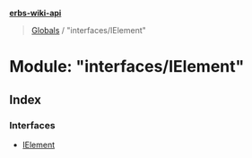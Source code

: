 **[erbs-wiki-api](../README.md)**

> [Globals](../globals.md) / "interfaces/IElement"

# Module: "interfaces/IElement"

## Index

### Interfaces

* [IElement](../interfaces/_interfaces_ielement_.ielement.md)
